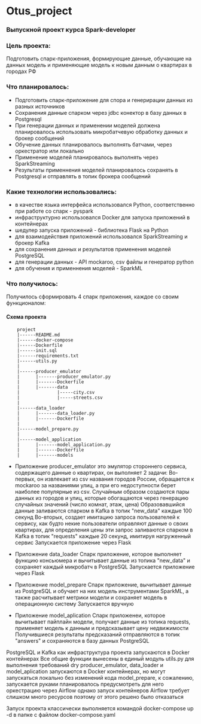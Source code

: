 # Otus_project
### Выпускной проект курса Spark-developer

### Цель проекта:
Подготовить спарк-приложения, формирующие данные, обучающие на данных модель и применяющие модель к новым данным о квартирах в городах РФ

### Что планировалось:
- Подготовить спарк-приложение для спора и генерирации данных из разных источников
- Сохранения данные спарком через jdbc конектор в базу данных в Postgresql
- При генерации данных и применении моделей должена планировалось использовать микробатчевую обработку данных и брокер сообщений
- Обучение данных планировалось выполнять батчами, через оркестратор или локально
- Применение моделей планировалось выполнять через SparkStreaming
- Результаты применнения моделей планировалось сохранять в Postgresql и отправлять в топик брокера сообщений

### Какие технологии использовались:
- в качестве языка интерфейса использовался Python, соответственно при работе со спарк - pyspark
- инфраструктурно использовался Docker для запуска приложений в контейнерах
- шедулер запуска приложений - библиотека Flask на Python
- для взаимодействия приложений использовался SparkStreaming и брокер Kafka
- для сохранения данных и результатов применения моделей PostgreSQL
- для генерации данных - API mockaroo, csv файлы и генератор python
- для обучения и применнения моделей - SparkML


### Что получилось:
Получилось сформировать 4 спарк приложения, каждое со своим функционалом:  

#### Схема проекта

        project
        |------README.md
        |------docker-compose
        |------Dockerfile
        |------init.sql
        |------requirements.txt
        |------utils.py
        |
        |------producer_emulator
        |      |-------producer_emulator.py
        |      |-------Dockerfile
        |      |-------data
        |              |-----city.csv
        |              |-----streets.csv
        |
        |------data_loader
        |      |-------data_loader.py
        |      |-------Dockerfile
        |
        |------model_prepare.py
        |
        |------model_application
        |      |-------model_application.py
        |      |-------Dockerfile
        |      |-------models


- Приложение producer_emulator это эмулятор стороннего сервиса, содержащего данные о квартирах, он выполняет 2 задачи:
Во-первых, он извлекает из csv названия городов России, обращается к mockaroo за названиями улиц, а при его недоступности берет наиболее популярные из csv.
Случайным образом создаются пары данных из городов и улиц, которые обогащаются через генерацию случайных значений (число комнат, этаж, цена)
Образовавшийся данные заливаются спарком в Kafka в топик "new_data" каждые 100 секунд
Во-вторых, создает имитацию запроса пользователей к сервису, как будто некие пользователи оправляют данные о своих квартирах, для определения цены
эти запрос заливаются спарком в Kafka в топик "requests" каждые 20 секунд, имитируя нагруженный сервис
Запускается приложение через Flask

- Приложение data_loader
Спарк приложение, которое выполняет функцию консьюмера и вычитывает данные из топика "new_data" и сохраняет каждый микробатч в PostgreSQL
Запускается приложение через Flask

- Приложение model_prepare
Спарк приложение, вычитывает данные из PostgreSQL и обучает на них модель инструментами SparkML, 
а также расчитывает метрики модели и сохраняет модель в операционную систему
Запускается вручную

- Приложение model_aplication
Спарк приложенеи, которое вычитывает пайплайн модели, получает данные из топика requests, применяет модель к данным и предсказывает цену недвижимости
Получившиеся результаты предсказаний отправляются в топик "answers" и сохраняются в базу данных PostgreSQL

PostgreSQL и Kafka как инфраструктура проекта запускаются в Docker контейнерах
Все общие функции вынесены в единый модуль utils.py для выполнения требований dry
producer_emulator, data_loader и model_aplication запускаются в Docker контейнерах, но могут запускаться локально без изменений кода
model_prepare, к сожалению, запускается руками
планировалось предусмотреть для него оркестрацию через Airflow однако запуск контейнеров Airflow требует слишком много ресурсов
поэтому от этого решено было отказаться

Запуск проекта классически выполняется командой docker-compose up -d в папке с файлом docker-compose.yaml
